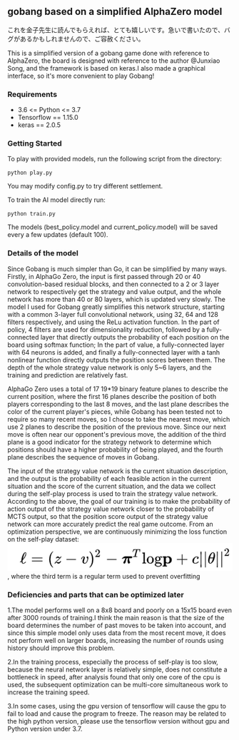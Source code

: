 ## gobang based on a simplified AlphaZero model
これを金子先生に読んでもらえれば、とても嬉しいです。急いで書いたので、バグがあるかもしれませんので、ご容赦ください。

This is a simplified version of a gobang game done with reference to AlphaZero, the board is designed with reference to the author @Junxiao Song, and the framework is based on keras.I also made a graphical interface, so it's more convenient to play Gobang!

### Requirements
- 3.6 <= Python <= 3.7
- Tensorflow == 1.15.0
- keras == 2.0.5

### Getting Started
To play with provided models, run the following script from the directory:  
```
python play.py  
```
You may modify config.py to try different settlement.

To train the AI model directly run:   
```
python train.py
```
The models (best_policy.model and current_policy.model) will be saved every a few updates (default 100).  


### Details of the model
Since Gobang is much simpler than Go, it can be simplified by many ways.
Firstly, in AlphaGo Zero, the input is first passed through 20 or 40 convolution-based residual blocks, and then connected to a 2 or 3 layer network to respectively get the strategy and value output, and the whole network has more than 40 or 80 layers, which is updated very slowly. The model I used for Gobang greatly simplifies this network structure, starting with a common 3-layer full convolutional network, using 32, 64 and 128 filters respectively, and using the ReLu activation function. In the part of policy, 4 filters are used for dimensionality reduction, followed by a fully-connected layer that directly outputs the probability of each position on the board using softmax function; In the part of value,  a fully-connected layer with 64 neurons is added, and finally a fully-connected layer with a tanh nonlinear function directly outputs the position scores between them. The depth of the whole strategy value network is only 5~6 layers, and the training and prediction are relatively fast.

AlphaGo Zero uses a total of 17 19*19 binary feature planes to describe the current position, where the first 16 planes describe the position of both players corresponding to the last 8 moves, and the last plane describes the color of the current player's pieces, while Gobang has been tested not to require so many recent moves, so I choose to take the nearest move, which use 2 planes to describe the position of the previous move. Since our next move is often near our opponent's previous move, the addition of the third plane is a good indicator for the strategy network to determine which positions should have a higher probability of being played, and the fourth plane describes the sequence of moves in Gobang.

The input of the strategy value network is the current situation description, and the output is the probability of each feasible action in the current situation and the score of the current situation, and the data we collect during the self-play process is used to train the strategy value network. According to the above, the goal of our training is to make the probability of action output of the strategy value network closer to the probability of MCTS output, so that the position score output of the strategy value network can more accurately predict the real game outcome. From an optimization perspective, we are continuously minimizing the loss function on the self-play dataset: ![image](https://github.com/chxxx574/Gobang_practice/blob/main/img_e.png), where the third term is a regular term used to prevent overfitting


### Deficiencies and parts that can be optimized later
1.The model performs well on a 8x8 board and poorly on a 15x15 board even after 3000 rounds of training.I think the main reason is that the size of the board determines the number of past moves to be taken into account, and since this simple model only uses data from the most recent move, it does not perform well on larger boards, increasing the number of rounds using history should improve this problem.

2.In the training process, especially the process of self-play is too slow, because the neural network layer is relatively simple, does not constitute a bottleneck in speed, after analysis found that only one core of the cpu is used, the subsequent optimization can be multi-core simultaneous work to increase the training speed.

3.In some cases, using the gpu version of tensorflow will cause the gpu to fail to load and cause the program to freeze. The reason may be related to the high python version, please use the tensorflow version without gpu and Python version under 3.7.
